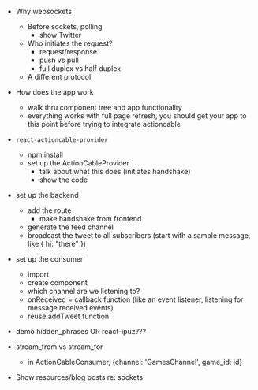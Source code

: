 - Why websockets
  - Before sockets, polling
    - show Twitter
  - Who initiates the request?
    - request/response
    - push vs pull
    - full duplex vs half duplex
  - A different protocol
  
- How does the app work
  - walk thru component tree and app functionality
  - everything works with full page refresh, you should get your app to this point before trying to integrate actioncable

- `react-actioncable-provider`
  - npm install
  - set up the ActionCableProvider
    - talk about what this does (initiates handshake)
    - show the code
- set up the backend
  - add the route
    - make handshake from frontend
  - generate the feed channel
  - broadcast the tweet to all subscribers (start with a sample message, like { hi: "there" })
- set up the consumer
  - import
  - create component
  - which channel are we listening to?
  - onReceived = callback function (like an event listener, listening for message received events)
  - reuse addTweet function

- demo hidden_phrases OR react-ipuz???
- stream_from vs stream_for
  - in ActionCableConsumer, {channel: 'GamesChannel', game_id: id}

- Show resources/blog posts re: sockets
